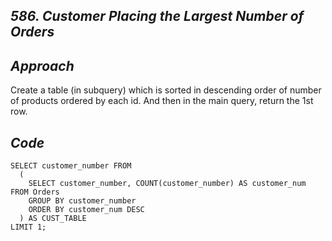 *586. Customer Placing the Largest Number of Orders*
------------------------------------------

*Approach*
---------------
Create a table (in subquery) which is sorted in descending order of number of products ordered by each id.
And then in the main query, return the 1st row.

*Code*
--------------
```
SELECT customer_number FROM 
  (
    SELECT customer_number, COUNT(customer_number) AS customer_num FROM Orders
    GROUP BY customer_number
    ORDER BY customer_num DESC
  ) AS CUST_TABLE
LIMIT 1;
```